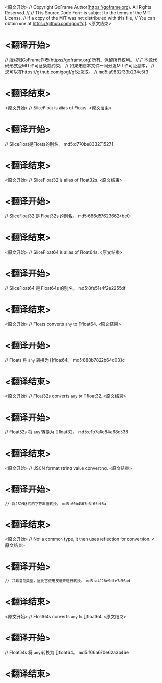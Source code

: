 
<原文开始>
// Copyright GoFrame Author(https://goframe.org). All Rights Reserved.
//
// This Source Code Form is subject to the terms of the MIT License.
// If a copy of the MIT was not distributed with this file,
// You can obtain one at https://github.com/gogf/gf.
<原文结束>

# <翻译开始>
// 版权归GoFrame作者(https://goframe.org)所有。保留所有权利。
//
// 本源代码形式受MIT许可证条款约束。
// 如果未随本文件一同分发MIT许可证副本，
// 您可以在https://github.com/gogf/gf处获取。
// md5:a9832f33b234e3f3
# <翻译结束>


<原文开始>
// SliceFloat is alias of Floats.
<原文结束>

# <翻译开始>
// SliceFloat是Floats的别名。 md5:d770be8332715271
# <翻译结束>


<原文开始>
// SliceFloat32 is alias of Float32s.
<原文结束>

# <翻译开始>
// SliceFloat32 是 Float32s 的别名。 md5:686d576236624be0
# <翻译结束>


<原文开始>
// SliceFloat64 is alias of Float64s.
<原文结束>

# <翻译开始>
// SliceFloat64 是 Float64s 的别名。 md5:8fe51e4f2e2255df
# <翻译结束>


<原文开始>
// Floats converts `any` to []float64.
<原文结束>

# <翻译开始>
// Floats 将 `any` 转换为 []float64。 md5:888b7822b64d033c
# <翻译结束>


<原文开始>
// Float32s converts `any` to []float32.
<原文结束>

# <翻译开始>
// Float32s 将 `any` 转换为 []float32。 md5:e1b7a8e84a68d538
# <翻译结束>


<原文开始>
// JSON format string value converting.
<原文结束>

# <翻译开始>
	// 将JSON格式的字符串值转换。 md5:60b4567e3f65e08a
# <翻译结束>


<原文开始>
// Not a common type, it then uses reflection for conversion.
<原文结束>

# <翻译开始>
	// 并非常见类型，因此它使用反射来进行转换。 md5:a4126e9dfe7a56bd
# <翻译结束>


<原文开始>
// Float64s converts `any` to []float64.
<原文结束>

# <翻译开始>
// Float64s 将 `any` 转换为 []float64。 md5:f66a670e62a3b46e
# <翻译结束>

